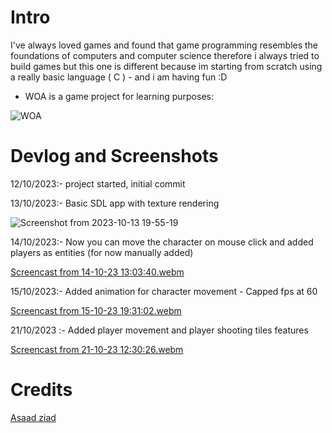 # Intro
I've always loved games and found that game programming resembles the foundations of computers and computer science therefore i always tried to build games but this one is different because im starting from scratch using a really basic language ( C ) - and i am having fun :D

* WOA is a game project for learning purposes:

![WOA](https://github.com/Asaadziad/WOA/assets/108868994/a38c6701-6748-4c08-878e-a28feadb9589)


# Devlog and Screenshots

12/10/2023:- project started, initial commit

13/10/2023:- Basic SDL app with texture rendering

![Screenshot from 2023-10-13 19-55-19](https://github.com/Asaadziad/WOA/assets/108868994/0d4c485c-e77e-4308-88c9-6d1f15db45f4)

14/10/2023:- Now you can move the character on mouse click and added players as entities (for now manually added)

[Screencast from 14-10-23 13:03:40.webm](https://github.com/Asaadziad/WOA/assets/108868994/9cfb43d8-1958-4654-b399-b7ff501f9892)

15/10/2023:- Added animation for character movement - Capped fps at 60

[Screencast from 15-10-23 19:31:02.webm](https://github.com/Asaadziad/WOA/assets/108868994/85140dc6-cc14-4401-8266-86173a565dff)


21/10/2023 :- Added player movement and player shooting tiles features

[Screencast from 21-10-23 12:30:26.webm](https://github.com/Asaadziad/WOA/assets/108868994/5c974b8d-37c1-4019-9783-7411f17df6c1)


# Credits

[Asaad ziad](https://github.com/asaadziad)
